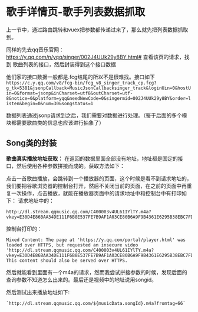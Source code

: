 # 歌手详情页-歌手列表数据抓取

上一节中，通过路由跳转和vuex把参数都传递过来了，那么就先把列表数据抓取到。

同样的先去qq音乐官网：https://y.qq.com/n/yqq/singer/002J4UUk29y8BY.html# 查看该页的请求，找到 歌曲列表的接口，然后封装得到这个接口数据

他们家的接口数据一般都是.fcg结尾的所以不是很难找。接口如下`https://c.y.qq.com/v8/fcg-bin/fcg_v8_singer_track_cp.fcg?g_tk=5381&jsonpCallback=MusicJsonCallbacksinger_track&loginUin=0&hostUin=0&format=jsonp&inCharset=utf8&outCharset=utf-8&notice=0&platform=yqq&needNewCode=0&singermid=002J4UUk29y8BY&order=listen&begin=0&num=30&songstatus=1`

数据列表通过jsonp请求到之后，我们需要对数据进行处理。（鉴于后面的多个模块都需要歌曲类的信息也应该进行抽象了）
## Song类的封装

**歌曲真实播放地址获取：**
在返回的数据里面全部没有地址，地址都是固定的接口，然后使用各种参数拼接而成的。获取方法如下：

点击一首歌曲播放，会跳转到一个播放器的页面，这个时候是看不到请求地址的，我们要把谷歌浏览器的控制台打开，然后不关闭当前的页面，在之前的页面中再重复一次操作，点击播放，就能在播放器页面中的请求地址中和控制台中有打印如下：
请求地址中的：
```
http://dl.stream.qqmusic.qq.com/C400003v4UL61IYlTY.m4a?vkey=E30D4E86BAA34DE111F6B8E537FE7B9AF1A03CE80B6A9F9B4361E6295B38EBC7FD22D70A28D7CBF608B93F8FF590AA8E4D977410B1F63874&guid=6078336128&uin=0&fromtag=66
```
控制台打印的：
```
Mixed Content: The page at 'https://y.qq.com/portal/player.html' was loaded over HTTPS, but requested an insecure video 'http://dl.stream.qqmusic.qq.com/C400003v4UL61IYlTY.m4a?vkey=E30D4E86BAA34DE111F6B8E537FE7B9AF1A03CE80B6A9F9B4361E6295B38EBC7FD22D70A28D7CBF608B93F8FF590AA8E4D977410B1F63874&guid=6078336128&uin=0&fromtag=66'. This content should also be served over HTTPS.
```

然后就能看到里面有一个m4a的请求，然而我尝试拼接参数的时候，发现后面的查询参数不知道怎么出来的。最后还是视频中的地址说用songid。

然后测试出来播放地址如下:
```
`http://dl.stream.qqmusic.qq.com/${musicData.songId}.m4a?fromtag=66`
```
